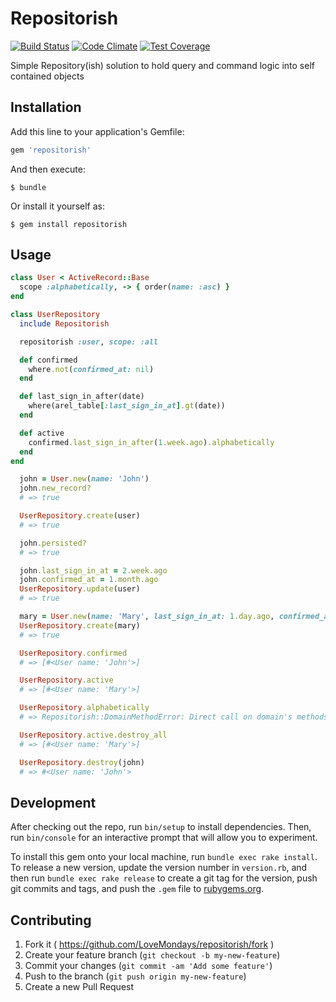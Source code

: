 # Repositorish
[![Build Status](https://travis-ci.org/LoveMondays/repositorish.svg)](https://travis-ci.org/LoveMondays/repositorish) [![Code Climate](https://codeclimate.com/github/LoveMondays/repositorish/badges/gpa.svg)](https://codeclimate.com/github/LoveMondays/repositorish) [![Test Coverage](https://codeclimate.com/github/LoveMondays/repositorish/badges/coverage.svg)](https://codeclimate.com/github/LoveMondays/repositorish/coverage)

Simple Repository(ish) solution to hold query and command logic into self contained objects

## Installation

Add this line to your application's Gemfile:

```ruby
gem 'repositorish'
```

And then execute:

    $ bundle

Or install it yourself as:

    $ gem install repositorish

## Usage

```ruby
class User < ActiveRecord::Base
  scope :alphabetically, -> { order(name: :asc) }
end
```

```ruby
class UserRepository
  include Repositorish

  repositorish :user, scope: :all

  def confirmed
    where.not(confirmed_at: nil)
  end

  def last_sign_in_after(date)
    where(arel_table[:last_sign_in_at].gt(date))
  end

  def active
    confirmed.last_sign_in_after(1.week.ago).alphabetically
  end
end
```

```ruby
  john = User.new(name: 'John')
  john.new_record?
  # => true

  UserRepository.create(user)
  # => true

  john.persisted?
  # => true

  john.last_sign_in_at = 2.week.ago
  john.confirmed_at = 1.month.ago
  UserRepository.update(user)
  # => true

  mary = User.new(name: 'Mary', last_sign_in_at: 1.day.ago, confirmed_at: 2.day.ago)
  UserRepository.create(mary)
  # => true

  UserRepository.confirmed
  # => [#<User name: 'John'>]

  UserRepository.active
  # => [#<User name: 'Mary'>]

  UserRepository.alphabetically
  # => Repositorish::DomainMethodError: Direct call on domain's methods is not allowed

  UserRepository.active.destroy_all
  # => [#<User name: 'Mary'>]

  UserRepository.destroy(john)
  # => #<User name: 'John'>
```

## Development

After checking out the repo, run `bin/setup` to install dependencies. Then, run `bin/console` for an interactive prompt that will allow you to experiment.

To install this gem onto your local machine, run `bundle exec rake install`. To release a new version, update the version number in `version.rb`, and then run `bundle exec rake release` to create a git tag for the version, push git commits and tags, and push the `.gem` file to [rubygems.org](https://rubygems.org).

## Contributing

1. Fork it ( https://github.com/LoveMondays/repositorish/fork )
2. Create your feature branch (`git checkout -b my-new-feature`)
3. Commit your changes (`git commit -am 'Add some feature'`)
4. Push to the branch (`git push origin my-new-feature`)
5. Create a new Pull Request
